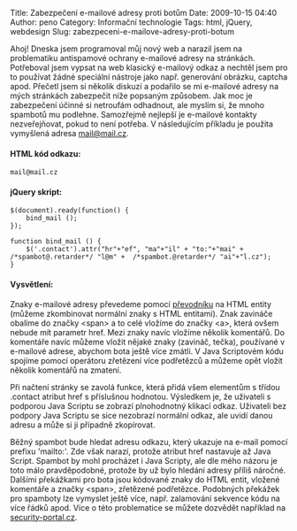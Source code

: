 Title: Zabezpečení e-mailové adresy proti botům
Date: 2009-10-15 04:40
Author: peno
Category: Informační technologie
Tags: html, jQuery, webdesign
Slug: zabezpeceni-e-mailove-adresy-proti-botum

Ahoj! Dneska jsem programoval můj nový web a narazil jsem na
problematiku antispamové ochrany e-mailové adresy na stránkách.
Potřeboval jsem vypsat na web klasický e-mailový odkaz a nechtěl jsem
pro to používat žádné speciální nástroje jako např. generování obrázku,
captcha apod. Přečetl jsem si několik diskuzí a podařilo se mi e-mailové
adresy na mých stránkách zabezpečit níže popsaným způsobem. Jak moc je
zabezpečení účinné si netroufám odhadnout, ale myslím si, že mnoho
spambotů mu podlehne. Samozřejmě nejlepší je e-mailové kontakty
nezveřejňovat, pokud to není potřeba. V následujícím příkladu je použita
vymyšlená adresa mail@mail.cz.

#### HTML kód odkazu:

``` {lang="html4strict"}
mail@mail.cz
```

#### jQuery skript:

``` {lang="javascript"}
$(document).ready(function() {
    bind_mail ();
});

function bind_mail () {
    $('.contact').attr("hr"+"ef", "ma"+"il" + "to:"+"mai" +  /*spambot@.retarder*/ "l@m" +  /*spambot.@retarder*/ "ai"+"l.cz");
}
```

#### Vysvětlení:

Znaky e-mailové adresy převedeme pomocí [převodníku][] na HTML entity
(můžeme zkombinovat normální znaky s HTML entitami). Znak zavináče
obalíme do značky \<span\> a to celé vložíme do značky \<a\>, která
ovšem nebude mít parametr href. Mezi znaky navíc vložíme několik
komentářů. Do komentáře navíc můžeme vložit nějaké znaky (zavináč,
tečka), používané v e-mailové adrese, abychom bota ještě více zmátli. V
Java Scriptovém kódu spojíme pomocí operátoru zřetězení více podřetězců
a můžeme opět vložit několik komentářů na zmatení.

Při načtení stránky se zavolá funkce, která přidá všem elementům s
třídou .contact atribut href s příslušnou hodnotou. Výsledkem je, že
uživateli s podporou Java Scriptu se zobrazí plnohodnotný klikací odkaz.
Uživateli bez podpory Java Scriptu se sice nezobrazí normální odkaz, ale
uvidí danou adresu a může si ji případně zkopírovat.

Běžný spambot bude hledat adresu odkazu, který ukazuje na e-mail pomocí
prefixu 'mailto:'. Zde však narazí, protože atribut href nastavuje až
Java Script. Spambot by mohl procházet i Java Scripty, ale dle mého
názoru je toto málo pravděpodobné, protože by už bylo hledání adresy
příliš náročné. Dalšími překážkami pro bota jsou kódované znaky do HTML
entit, vložené komentáře a značky \<span\>, zřetězené podřetězce.
Podobných překážek pro spamboty lze vymyslet ještě více, např.
zalamování sekvence kódu na více řádků apod. Více o této problematice se
můžete dozvědět například na [security-portal.cz][].

  [převodníku]: http://textmod.pavucina.com/prevod-html-entity
  [security-portal.cz]: http://www.security-portal.cz/clanky/jak-skr%C3%BDt-emailovou-adresu-p%C5%99ed-spammery
